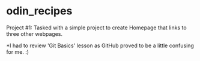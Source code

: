 # odin_recipes
Project #1:
Tasked with a simple project to create Homepage that links to three other webpages.

*I had to review 'Git Basics' lesson as GitHub proved to be a little confusing for me. :)

